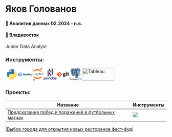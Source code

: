 # Яков Голованов
#### 💼 Аналитик данных 02.2024 - н.в.
#### 📍 Владивосток

Junior Data Analyst

### Инструменты:
<img src="https://github.com/devicons/devicon/raw/master/icons/python/python-original.svg" title="Python" alt="Python" width="40" height="40" style="max-width: 100%;"><img src="https://github.com/devicons/devicon/raw/master/icons/numpy/numpy-original-wordmark.svg" title="NumPy" alt="NumPy" width="40" height="40" style="max-width: 100%;"><img src="https://github.com/devicons/devicon/raw/master/icons/jupyter/jupyter-original-wordmark.svg" title="Jupyter" alt="Jupyter" width="40" height="40" style="max-width: 100%;"><img src="https://github.com/devicons/devicon/raw/master/icons/pandas/pandas-original-wordmark.svg" title="Pandas" alt="Pandas" width="40" height="40" style="max-width: 100%;"><img src="https://github.com/devicons/devicon/raw/master/icons/git/git-original-wordmark.svg" title="Git" width="40" height="40" style="max-width: 100%;"><img src="https://github.com/devicons/devicon/blob/master/icons/postgresql/postgresql-original-wordmark.svg" title="PostgreSQL" width="40" height="40" style="max-width: 100%;"><img src="https://github.com/GolovanovYakov/My-repository/blob/main/My%20portfolio/Images/1633676200_W4YzOaLcLsXV6BMpqkX0lnwifilearning9-788x441.png" title="Tableau" width="100" height="40" style="max-width: 100%;">


### Проекты:
|Название	                                             |   Инструменты                  |
|------------------------------------------------------|--------------------------------|
[Предсказание побед и поражений в футбольных матчах](https://github.com/GolovanovYakov/My-repository/tree/main/My%20portfolio/Football)|<img src="https://camo.githubusercontent.com/40bb89f6593b0f8d624a7ace5931ca559d6f452cf5a2d9e7d55295a0f1a4a869/68747470733a2f2f696d672e736869656c64732e696f2f62616467652f506c6f746c792d626c61636b3f7374796c653d666c61742d737175617265266c6f676f3d706c6f746c79266c6f676f436f6c6f723d626c7565" data-canonical-src="https://img.shields.io/badge/Plotly-black?style=flat-square&amp;logo=plotly&amp;logoColor=blue" style="max-width: 100%;">|<img src="https://github.com/devicons/devicon/blob/master/icons/matplotlib/matplotlib-original-wordmark.svg" data-canonical-src="https://img.shields.io/badge/Plotly-black?style=flat-square&amp;logo=plotly&amp;logoColor=blue" style="max-width: 50%;">

|[Выбор города для открытия новых ресторанов фаст-фуд](https://github.com/GolovanovYakov/My-repository/tree/main/My%20portfolio/Fastfood)|
